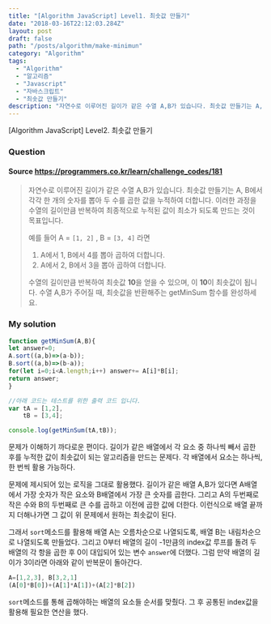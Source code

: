 ```yaml
---
title: "[Algorithm JavaScript] Level1. 최솟값 만들기"
date: "2018-03-16T22:12:03.284Z"
layout: post
draft: false
path: "/posts/algorithm/make-minimun"
category: "Algorithm"
tags:
  - "Algorithm"
  - "알고리즘"
  - "Javascript"
  - "자바스크립트"
  - "최솟값 만들기"
description: "자연수로 이루어진 길이가 같은 수열 A,B가 있습니다. 최솟값 만들기는 A, B에서 각각 한 개의 숫자를 뽑아 두 수를 곱한 값을 누적하여 더합니다. 이러한 과정을 수열의 길이만큼 반복하여 최종적으로 누적된 값이 최소가 되도록 만드는 것이 목표입니다."
---
```


[Algorithm JavaScript] Level2. 최솟값 만들기

### Question

#### Source https://programmers.co.kr/learn/challenge_codes/181

> 자연수로 이루어진 길이가 같은 수열 A,B가 있습니다. 최솟값 만들기는 A, B에서 각각 한 개의 숫자를 뽑아 두 수를 곱한 값을 누적하여 더합니다. 이러한 과정을 수열의 길이만큼 반복하여 최종적으로 누적된 값이 최소가 되도록 만드는 것이 목표입니다.
>
> 예를 들어 A = `[1, 2]` , B = `[3, 4]` 라면
>
> 1. A에서 1, B에서 4를 뽑아 곱하여 더합니다.
> 2. A에서 2, B에서 3을 뽑아 곱하여 더합니다.
>
> 수열의 길이만큼 반복하여 최솟값 **10**을 얻을 수 있으며, 이 **10**이 최솟값이 됩니다.
> 수열 A,B가 주어질 때, 최솟값을 반환해주는 getMinSum 함수를 완성하세요.

### My solution

```javascript
function getMinSum(A,B){
let answer=0;
A.sort((a,b)=>(a-b));
B.sort((a,b)=>(b-a));
for(let i=0;i<A.length;i++) answer+= A[i]*B[i];
return answer;
}

//아래 코드는 테스트를 위한 출력 코드 입니다.
var tA = [1,2],
	tB = [3,4];

console.log(getMinSum(tA,tB));
```

문제가 이해하기 까다로운 편이다. 길이가 같은 배열에서 각 요소 중 하나씩 빼서 곱한 후를 누적한 값이 최솟값이 되는 알고리즘을 만드는 문제다. 각 배열에서 요소는 하나씩, 한 번씩 활용 가능하다. 

문제에 제시되어 있는 로직을 그대로 활용했다. 길이가 같은 배열 A,B가 있다면 A배열에서 가장 숫자가 작은 요소와 B배열에서 가장 큰 숫자를 곱한다. 그리고 A의 두번째로 작은 수와 B의 두번째로 큰 수를 곱하고 이전에 곱한 값에 더한다. 이런식으로 배열 끝까지 더해나가면 그 값이 위 문제에서 원하는 최솟값이 된다.

그래서 ```sort```메소드를 활용해 배열 A는 오름차순으로 나열되도록, 배열 B는 내림차순으로 나열되도록 만들었다. 그리고 0부터 배열의 길이 -1만큼의 index값 루프를 돌려 두 배열의 각 항을 곱한 후 0이 대입되어 있는 변수 ```answer```에 더했다. 그럼 만약 배열의 길이가 3이라면 아래와 같이 반복문이 돌아간다.

```javascript
A=[1,2,3], B[3,2,1]
(A[0]*B[0])+(A[1]*A[1])+(A[2]*B[2])
```

```sort```메소드를 통해 곱해야하는 배열의 요소들 순서를 맞췄다. 그 후 공통된 index값을 활용해 필요한 연산을 했다. 